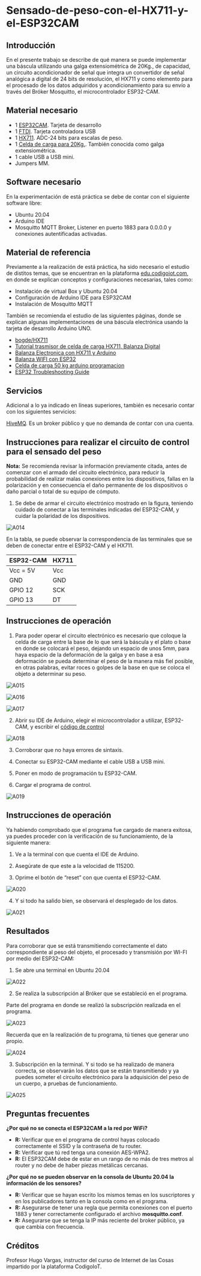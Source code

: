 # Sensado-de-peso-con-el-HX711-y-el-ESP32CAM

## Introducción

En el presente trabajo se describe de qué manera se puede implementar una báscula utilizando una galga extensiométrica de 20Kg., de capacidad, un circuito acondicionador de señal que integra un convertidor de señal analógica a digital de 24 bits de resolución, el HX711 y como elemento para el procesado de los datos adquiridos y acondicionamiento para su envío a través del Bróker Mosquitto, el microcontrolador ESP32-CAM.

## Material necesario

- 1 [ESP32CAM](https://docs.ai-thinker.com/en/esp32-cam). Tarjeta de desarrollo
- 1 [FTDI](https://ftdichip.com/wp-content/uploads/2020/08/DS_FT232R.pdf). Tarjeta controladora USB
- 1 [HX711](https://cdn.sparkfun.com/datasheets/Sensors/ForceFlex/hx711_english.pdf). ADC-24 bits para escalas de peso.
- 1 [Celda de carga para 20Kg.](https://naylampmechatronics.com/sensores/157-celda-de-carga-20kg.html). También conocida como galga extensiométrica.
- 1 cable USB a USB mini.
- Jumpers MM.

## Software necesario

En la experimentación de está práctica se debe de contar con el siguiente software libre:

- Ubuntu 20.04
- Arduino IDE
- Mosquitto MQTT Broker, Listener en puerto 1883 para 0.0.0.0 y conexiones autentificadas activadas.

## Material de referencia

Previamente a la realización de está práctica, ha sido necesario el estudio de distitos temas, que se encuentran en la plataforma [edu.codigoiot.com](https://www.codigoiot.com/), en donde se explican conceptos y configuraciones necesarias, tales como:

- Instalación de virtual Box y Ubuntu 20.04
- Configuración de Arduino IDE para ESP32CAM
- Instalación de Mosquitto MQTT

También se recomienda el estudio de las siguientes páginas, donde se explican algunas implementaciones de una báscula electrónica usando la tarjeta de desarrollo Arduino UNO.

- [bogde/HX711](https://github.com/bogde/HX711)
- [Tutorial trasmisor de celda de carga HX711, Balanza Digital](https://naylampmechatronics.com/blog/25_tutorial-trasmisor-de-celda-de-carga-hx711-balanza-digital.html)
- [Balanza Electronica con HX711 y Arduino](https://controlautomaticoeducacion.com/arduino/balanza-electronica-hx711-arduino/)
- [Balanza WIFI con ESP32](https://www.prometec.net/balanza-wifi-esp32/)
- [Celda de carga 50 kg arduino programacion](https://arduinoque.com/arduino/celda-de-carga-50-kg-arduino-programacion/)
- [ESP32 Troubleshooting Guide](https://randomnerdtutorials.com/esp32-troubleshooting-guide/)

## Servicios

Adicional a lo ya indicado en líneas superiores, también es necesario contar con los siguientes servicios:

[HiveMQ](https://www.hivemq.com/public-mqtt-broker/). Es un broker público y que no demanda de contar con una cuenta.

## Instrucciones para realizar el circuito de control para el sensado del peso

**Nota:** Se recomienda revisar la información previamente citada, antes de comenzar con el armado del circuito electrónico, para reducir la probabilidad de realizar malas conexiones entre los dispositivos, fallas en la polarización y en consecuencia el daño permanente de los dispositivos o daño parcial o total de su equipo de cómputo.

1.  Se debe de armar el circuito electrónico mostrado en la figura, teniendo cuidado de conectar a las terminales indicadas del ESP32-CAM, y cuidar la polaridad de los dispositivos.

![A014](https://github.com/OmarAbundis/Sensado-de-peso-con-el-HX711-y-el-ESP32CAM/blob/main/Imagenes/A014.jpg)

En la tabla, se puede observar la correspondencia de las terminales que se deben de conectar entre el ESP32-CAM y el HX711.

| ESP32-CAM | HX711 |
|-----------|-------|
| Vcc = 5V  | Vcc   |
| GND       | GND   |
| GPIO 12   | SCK   |
| GPIO 13   | DT    |

## Instrucciones de operación

1.	Para poder operar el circuito electrónico es necesario que coloque la celda de carga entre la base de lo que será la báscula y el plato o base en donde se colocará el peso, dejando un espacio de unos 5mm, para haya espacio de la deformación de la galga y en base a esa deformación se pueda determinar el peso de la manera más fiel posible, en otras palabras, evitar roces o golpes de la base en que se coloca el objeto a determinar su peso.

![A015](https://github.com/OmarAbundis/Sensado-de-peso-con-el-HX711-y-el-ESP32CAM/blob/main/Imagenes/A015.JPG)

![A016](https://github.com/OmarAbundis/Sensado-de-peso-con-el-HX711-y-el-ESP32CAM/blob/main/Imagenes/A016.JPG)

![A017](https://github.com/OmarAbundis/Sensado-de-peso-con-el-HX711-y-el-ESP32CAM/blob/main/Imagenes/A017.JPG)

2. Abrir su IDE de Arduino, elegir el microcontrolador a utilizar, ESP32-CAM, y escribir el [código de control](https://github.com/OmarAbundis/Sensado-de-peso-con-el-HX711-y-el-ESP32CAM/blob/main/PROGRAMA/Sensado-de-peso-con-el-HX711-y-el-ESP32CAM/Sensado-de-peso-con-el-HX711-y-el-ESP32CAM.ino)

![A018](https://github.com/OmarAbundis/Sensado-de-peso-con-el-HX711-y-el-ESP32CAM/blob/main/Imagenes/A018.JPG)

3. Corroborar que no haya errores de sintaxis.

4. Conectar su ESP32-CAM mediante el cable USB a USB mini.

5. Poner en modo de programación tu ESP32-CAM.

6. Cargar el programa de control.

![A019](https://github.com/OmarAbundis/Sensado-de-peso-con-el-HX711-y-el-ESP32CAM/blob/main/Imagenes/A019.JPG)

## Instrucciones de operación

Ya habiendo comprobado que el programa fue cargado de manera exitosa, ya puedes proceder con la verificación de su funcionamiento, de la siguiente manera:

1. Ve a la terminal con que cuenta el IDE de Arduino.

2. Asegúrate de que este a la velocidad de 115200.

3. Oprime el botón de “reset” con que cuenta el ESP32-CAM.

![A020](https://github.com/OmarAbundis/Sensado-de-peso-con-el-HX711-y-el-ESP32CAM/blob/main/Imagenes/A020.JPG)

4. Y si todo ha salido bien, se observará el desplegado de los datos.

![A021](https://github.com/OmarAbundis/Sensado-de-peso-con-el-HX711-y-el-ESP32CAM/blob/main/Imagenes/A021.JPG)

## Resultados

Para corroborar que se está transmitiendo correctamente el dato correspondiente al peso del objeto, el procesado y transmisión por WI-FI por medio del ESP32-CAM:

1.	Se abre una terminal en Ubuntu 20.04

![A022](https://github.com/OmarAbundis/Sensado-de-peso-con-el-HX711-y-el-ESP32CAM/blob/main/Imagenes/A022.JPG)

2.	Se realiza la subscripción al Bróker que se estableció en el programa.

Parte del programa en donde se realizó la subscripción realizada en el programa.

![A023](https://github.com/OmarAbundis/Sensado-de-peso-con-el-HX711-y-el-ESP32CAM/blob/main/Imagenes/A023.JPG)

Recuerda que en la realización de tu programa, tú tienes que generar uno propio.

![A024](https://github.com/OmarAbundis/Sensado-de-peso-con-el-HX711-y-el-ESP32CAM/blob/main/Imagenes/A024.JPG)

3.	Subscripción en la terminal. Y si todo se ha realizado de manera correcta, se observarán los datos que se están transmitiendo y ya puedes someter el circuito electrónico para la adquisición del peso de un cuerpo, a pruebas de funcionamiento.

![A025](https://github.com/OmarAbundis/Sensado-de-peso-con-el-HX711-y-el-ESP32CAM/blob/main/Imagenes/A025.JPG)

## Preguntas frecuentes

**¿Por qué no se conecta el ESP32CAM a la red por WiFi?**
 - **R:** Verificar que en el programa de control hayas colocado correctamente el SSID y la contraseña de tu router.
 - **R:** Verificar que tú red tenga una conexión AES-WPA2.
 - **R:** El ESP32CAM debe de estar en un rango de no más de tres metros al router y no debe de haber piezas metálicas cercanas.

**¿Por qué no se pueden observar en la consola de Ubuntu 20.04 la información de los sensores?**

  - **R:** Verificar que se hayan escrito los mismos temas en los suscriptores y en los publicadores tanto en la consola como en el programa.
  - **R:** Asegurarse de tener una regla que permita conexiones con el puerto 1883 y tener correctamente configurado el archivo **mosquitto.conf**.
  - **R:** Asegurarse que se tenga la IP más reciente del broker público, ya que cambia con frecuencia.


## Créditos

Profesor Hugo Vargas, instructor del curso de Internet de las Cosas impartido por la plataforma CodigoIoT.
